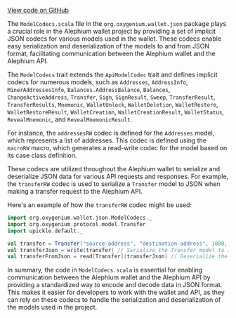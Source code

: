 [View code on GitHub](https://github.com/oxygenium/oxygenium/.autodoc/docs/json/wallet/src/main/scala/org/oxygenium/wallet/json)

The `ModelCodecs.scala` file in the `org.oxygenium.wallet.json` package plays a crucial role in the Alephium wallet project by providing a set of implicit JSON codecs for various models used in the wallet. These codecs enable easy serialization and deserialization of the models to and from JSON format, facilitating communication between the Alephium wallet and the Alephium API.

The `ModelCodecs` trait extends the `ApiModelCodec` trait and defines implicit codecs for numerous models, such as `Addresses`, `AddressInfo`, `MinerAddressesInfo`, `Balances.AddressBalance`, `Balances`, `ChangeActiveAddress`, `Transfer`, `Sign`, `SignResult`, `Sweep`, `TransferResult`, `TransferResults`, `Mnemonic`, `WalletUnlock`, `WalletDeletion`, `WalletRestore`, `WalletRestoreResult`, `WalletCreation`, `WalletCreationResult`, `WalletStatus`, `RevealMnemonic`, and `RevealMnemonicResult`.

For instance, the `addressesRW` codec is defined for the `Addresses` model, which represents a list of addresses. This codec is defined using the `macroRW` macro, which generates a read-write codec for the model based on its case class definition.

These codecs are utilized throughout the Alephium wallet to serialize and deserialize JSON data for various API requests and responses. For example, the `transferRW` codec is used to serialize a `Transfer` model to JSON when making a transfer request to the Alephium API.

Here's an example of how the `transferRW` codec might be used:

```scala
import org.oxygenium.wallet.json.ModelCodecs._
import org.oxygenium.protocol.model.Transfer
import upickle.default._

val transfer = Transfer("source-address", "destination-address", 1000, None)
val transferJson = write(transfer) // Serialize the Transfer model to JSON
val transferFromJson = read[Transfer](transferJson) // Deserialize the JSON back to a Transfer model
```

In summary, the code in `ModelCodecs.scala` is essential for enabling communication between the Alephium wallet and the Alephium API by providing a standardized way to encode and decode data in JSON format. This makes it easier for developers to work with the wallet and API, as they can rely on these codecs to handle the serialization and deserialization of the models used in the project.
